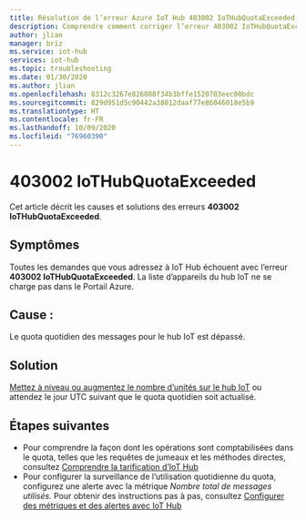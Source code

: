 ```yaml
---
title: Résolution de l’erreur Azure IoT Hub 403002 IoTHubQuotaExceeded
description: Comprendre comment corriger l’erreur 403002 IoTHubQuotaExceeded
author: jlian
manager: briz
ms.service: iot-hub
services: iot-hub
ms.topic: troubleshooting
ms.date: 01/30/2020
ms.author: jlian
ms.openlocfilehash: 8312c3267e826088f34b3bffe1520703eec00bdc
ms.sourcegitcommit: 829d951d5c90442a38012daaf77e86046018e5b9
ms.translationtype: HT
ms.contentlocale: fr-FR
ms.lasthandoff: 10/09/2020
ms.locfileid: "76960390"
---
```

# <a name="403002-iothubquotaexceeded"></a>403002 IoTHubQuotaExceeded

Cet article décrit les causes et solutions des erreurs **403002 IoTHubQuotaExceeded**.

## <a name="symptoms"></a>Symptômes

Toutes les demandes que vous adressez à IoT Hub échouent avec l’erreur **403002 IoTHubQuotaExceeded**. La liste d’appareils du hub IoT ne se charge pas dans le Portail Azure.

## <a name="cause"></a>Cause :

Le quota quotidien des messages pour le hub IoT est dépassé. 

## <a name="solution"></a>Solution

[Mettez à niveau ou augmentez le nombre d’unités sur le hub IoT](iot-hub-upgrade.md) ou attendez le jour UTC suivant que le quota quotidien soit actualisé.

## <a name="next-steps"></a>Étapes suivantes

* Pour comprendre la façon dont les opérations sont comptabilisées dans le quota, telles que les requêtes de jumeaux et les méthodes directes, consultez [Comprendre la tarification d’IoT Hub](iot-hub-devguide-pricing.md#charges-per-operation)
* Pour configurer la surveillance de l’utilisation quotidienne du quota, configurez une alerte avec la métrique *Nombre total de messages utilisés*. Pour obtenir des instructions pas à pas, consultez [Configurer des métriques et des alertes avec IoT Hub](tutorial-use-metrics-and-diags.md#set-up-metrics)